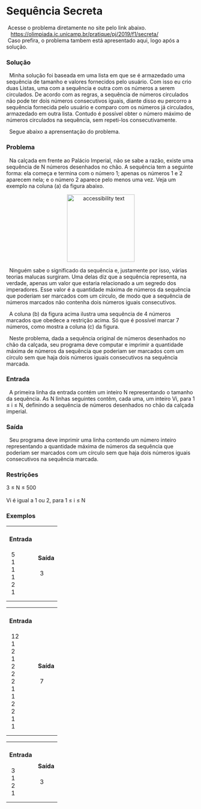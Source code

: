 # Sequência Secreta
&nbsp;Acesse o problema diretamente no site pelo link abaixo.<br/>
&nbsp;&nbsp;&nbsp;https://olimpiada.ic.unicamp.br/pratique/pj/2019/f1/secreta/<br/>
&nbsp;Caso prefira, o problema tambem está apresentado aqui, logo após a solução.

<h3>Solução</h3>

&nbsp; Minha solução foi baseada em uma lista em que se é armazedado uma sequência de tamanho e valores fornecidos pelo usuário. Com isso eu crio duas Listas, uma com a sequência e outra com os números a serem circulados. De acordo com as regras, a sequência de números circulados não pode ter dois números consecutivos iguais, diante disso eu percorro a sequência fornecida pelo usuário e comparo com os números já circulados, armazedado em outra lista. Contudo é possível obter o número máximo de números circulados na sequência, sem repeti-los consecutivamente.<br/>

&nbsp; Segue abaixo a aprensentação do problema.<br/>

<h3>Problema</h3>

&nbsp; Na calçada em frente ao Palácio Imperial, não se sabe a razão, existe uma sequência de N números desenhados no chão. A sequência tem a seguinte forma: ela começa e termina com o número 1; apenas os números 1 e 2 aparecem nela; e o número 2 aparece pelo menos uma vez. Veja um exemplo na coluna (a) da figura abaixo.

<p align="center">
  <img src="../master/s.png" width="180" alt="accessibility text">
</p>

&nbsp; Ninguém sabe o significado da sequência e, justamente por isso, várias teorias malucas surgiram. Uma delas diz que a sequência representa, na verdade, apenas um valor que estaria relacionado a um segredo dos imperadores. Esse valor é a quantidade máxima de números da sequência que poderiam ser marcados com um círculo, de modo que a sequência de números marcados não contenha dois números iguais consecutivos.

&nbsp; A coluna (b) da figura acima ilustra uma sequência de 4 números marcados que obedece a restrição acima. Só que é possível marcar 7 números, como mostra a coluna (c) da figura.

&nbsp; Neste problema, dada a sequência original de números desenhados no chão da calçada, seu programa deve computar e imprimir a quantidade máxima de números da sequência que poderiam ser marcados com um círculo sem que haja dois números iguais consecutivos na sequência marcada.

<h3>Entrada</h3>
&nbsp; A primeira linha da entrada contém um inteiro N representando o tamanho da sequência. As N linhas seguintes contêm, cada uma, um inteiro Vi, para 1 ≤ i ≤ N, definindo a sequência de números desenhados no chão da calçada imperial.

<h3>Saída</h3>
&nbsp; Seu programa deve imprimir uma linha contendo um número inteiro representando a quantidade máxima de números da sequência que poderiam ser marcados com um círculo sem que haja dois números iguais consecutivos na sequência marcada.

<h3>Restrições</h3>
3 ≤ N ≤ 500  <br/><br/>
Vi é igual a 1 ou 2, para 1 ≤ i ≤ N

<h3>Exemplos</h3>

<table>
  <tr>
    <td class="border_l border_r border_t border_b selected">
      <h4> Entrada </h4>
      <div class="wrap"><div style="margin: 10px 5px;">5<br>1<br>1<br>1<br>2<br>1
       </div>
    </td>
    <td class="border_l border_r border_t border_b selected">
      <h4> Saída </h4>
      <div class="wrap"><div style="margin: 10px 5px;">
        3
       </div>
    </td>
  </tr>
</table>

<table>
  <tr>
    <td class="border_l border_r border_t border_b selected">
      <h4> Entrada </h4>
      <div class="wrap"><div style="margin: 10px 5px;">12<br>1<br>2<br>1<br>2<br>2<br>2<br>1<br>1<br>2<br>2<br>1<br>1
       </div>
    </td>
    <td class="border_l border_r border_t border_b selected">
      <h4> Saída </h4>
      <div class="wrap"><div style="margin: 10px 5px;">
        7
       </div>
    </td>
  </tr>
</table>

<table>
  <tr>
    <td class="border_l border_r border_t border_b selected">
      <h4> Entrada </h4>
      <div class="wrap"><div style="margin: 10px 5px;">3<br>1<br>2<br>1
       </div>
    </td>
    <td class="border_l border_r border_t border_b selected">
      <h4> Saída </h4>
      <div class="wrap"><div style="margin: 10px 5px;">
        3
       </div>
    </td>
  </tr>
</table>
